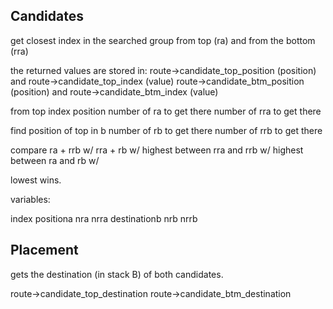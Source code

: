 ## Candidates

get closest index in the searched group from top (ra)
and from the bottom (rra)

the returned values are stored in:
route->candidate_top_position (position) and route->candidate_top_index (value)
route->candidate_btm_position (position) and route->candidate_btm_index (value)

from top
index position
number of ra to get there
number of rra to get there

find position of top in b
number of rb to get there
number of rrb to get there


compare 
ra + rrb w/
rra + rb w/
highest between rra and rrb w/
highest between ra and rb w/

lowest wins.


variables:

index
positiona
nra
nrra
destinationb
nrb
nrrb



## Placement

gets the destination (in stack B) of both candidates.

route->candidate_top_destination
route->candidate_btm_destination